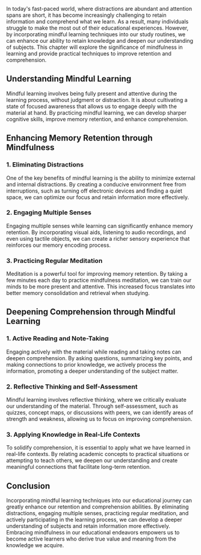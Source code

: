 
In today's fast-paced world, where distractions are abundant and attention spans are short, it has become increasingly challenging to retain information and comprehend what we learn. As a result, many individuals struggle to make the most out of their educational experiences. However, by incorporating mindful learning techniques into our study routines, we can enhance our ability to retain knowledge and deepen our understanding of subjects. This chapter will explore the significance of mindfulness in learning and provide practical techniques to improve retention and comprehension.

Understanding Mindful Learning
------------------------------

Mindful learning involves being fully present and attentive during the learning process, without judgment or distraction. It is about cultivating a state of focused awareness that allows us to engage deeply with the material at hand. By practicing mindful learning, we can develop sharper cognitive skills, improve memory retention, and enhance comprehension.

Enhancing Memory Retention through Mindfulness
----------------------------------------------

### 1. Eliminating Distractions

One of the key benefits of mindful learning is the ability to minimize external and internal distractions. By creating a conducive environment free from interruptions, such as turning off electronic devices and finding a quiet space, we can optimize our focus and retain information more effectively.

### 2. Engaging Multiple Senses

Engaging multiple senses while learning can significantly enhance memory retention. By incorporating visual aids, listening to audio recordings, and even using tactile objects, we can create a richer sensory experience that reinforces our memory encoding process.

### 3. Practicing Regular Meditation

Meditation is a powerful tool for improving memory retention. By taking a few minutes each day to practice mindfulness meditation, we can train our minds to be more present and attentive. This increased focus translates into better memory consolidation and retrieval when studying.

Deepening Comprehension through Mindful Learning
------------------------------------------------

### 1. Active Reading and Note-Taking

Engaging actively with the material while reading and taking notes can deepen comprehension. By asking questions, summarizing key points, and making connections to prior knowledge, we actively process the information, promoting a deeper understanding of the subject matter.

### 2. Reflective Thinking and Self-Assessment

Mindful learning involves reflective thinking, where we critically evaluate our understanding of the material. Through self-assessment, such as quizzes, concept maps, or discussions with peers, we can identify areas of strength and weakness, allowing us to focus on improving comprehension.

### 3. Applying Knowledge in Real-Life Contexts

To solidify comprehension, it is essential to apply what we have learned in real-life contexts. By relating academic concepts to practical situations or attempting to teach others, we deepen our understanding and create meaningful connections that facilitate long-term retention.

Conclusion
----------

Incorporating mindful learning techniques into our educational journey can greatly enhance our retention and comprehension abilities. By eliminating distractions, engaging multiple senses, practicing regular meditation, and actively participating in the learning process, we can develop a deeper understanding of subjects and retain information more effectively. Embracing mindfulness in our educational endeavors empowers us to become active learners who derive true value and meaning from the knowledge we acquire.

